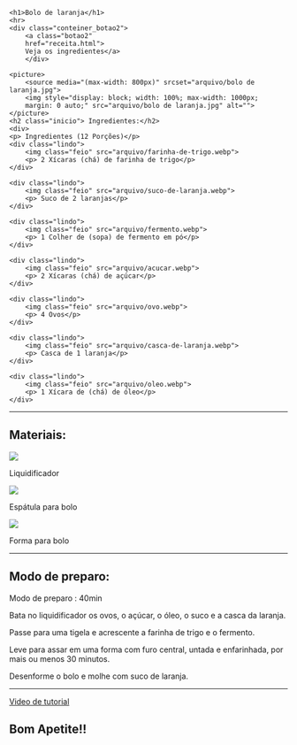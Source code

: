 
<!DOCTYPE html>
<html lang="pt-br">
<head>
    <meta charset="UTF-8">
    <meta name="viewport" content="width=device-width, initial-scale=1.0">
    <title>Bolo de Laranja</title>
    <link rel="stylesheet" href="style.css">
</head>
<body>

    <h1>Bolo de laranja</h1>
    <hr>
    <div class="conteiner_botao2">
        <a class="botao2"
        href="receita.html">
        Veja os ingredientes</a>
        </div>
        
    <picture>
        <source media="(max-width: 800px)" srcset="arquivo/bolo de laranja.jpg">
        <img style="display: block; width: 100%; max-width: 1000px;
        margin: 0 auto;" src="arquivo/bolo de laranja.jpg" alt="">
    </picture>
    <h2 class="inicio"> Ingredientes:</h2>
    <div>
    <p> Ingredientes (12 Porções)</p>
    <div class="lindo">
        <img class="feio" src="arquivo/farinha-de-trigo.webp">
        <p> 2 Xícaras (chá) de farinha de trigo</p>
    </div>
    
    <div class="lindo">
        <img class="feio" src="arquivo/suco-de-laranja.webp">
        <p> Suco de 2 laranjas</p>
    </div>
    
    <div class="lindo">
        <img class="feio" src="arquivo/fermento.webp">
        <p> 1 Colher de (sopa) de fermento em pó</p>
    </div>
   
    <div class="lindo">
        <img class="feio" src="arquivo/acucar.webp">
        <p> 2 Xícaras (chá) de açúcar</p>
    </div>

    <div class="lindo">
        <img class="feio" src="arquivo/ovo.webp">
        <p> 4 Ovos</p>
    </div>

    <div class="lindo">
        <img class="feio" src="arquivo/casca-de-laranja.webp">
        <p> Casca de 1 laranja</p>
    </div>
    
    <div class="lindo">
        <img class="feio" src="arquivo/oleo.webp">
        <p> 1 Xícara de (chá) de óleo</p>
    </div>
<hr>
<h2 class="inicio"> Materiais:</h2>

<div class="lindo">
    <img class="feio" src="arquivo/liquidificador.webp">
    <p> Liquidificador</p>
</div>

<div class="lindo">
    <img class="feio" src="arquivo/20.webp">
    <p> Espátula para bolo</p>
</div>


<div class="lindo">
    <img class="feio" src="arquivo/30.webp">
    <p> Forma para bolo</p>
</div>


<hr>
<h2 class="inicio"> Modo de preparo:</h2>
<p>Modo de preparo : 40min</p>
<p>Bata no liquidificador os ovos, o açúcar, o óleo, o suco e a casca da laranja.</p>
<p>Passe para uma tigela e acrescente a farinha de trigo e o fermento.</p>
<p>Leve para assar em uma forma com furo central, untada e enfarinhada, por mais ou menos 30 minutos.</p>
<p>Desenforme o bolo e molhe com suco de laranja.</p>
<hr>


<div class="container_botao">
     <a class="botao"
    href="">Video de tutorial
     </a>
</div>

<h2>Bom Apetite!!</h2>

</body>
</html>

